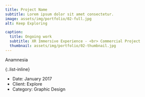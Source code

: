 ```yaml
---
title: Project Name
subtitle: Lorem ipsum dolor sit amet consectetur.
image: assets/img/portfolio/02-full.jpg
alt: Keep Exploring

caption:
  title: Ongoing work
  subtitle: XR Immersive Experience - <br> Commercial Project
  thumbnail: assets/img/portfolio/02-thumbnail.jpg
---
```

Anamnesia

{:.list-inline}
- Date: January 2017
- Client: Explore
- Category: Graphic Design

